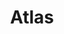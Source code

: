 ---
codehost: https://github.com/ariga/atlas
logohandle: atlasgoio
sort: atlasgo
title: Atlas
twitter: https://x.com/atlasgo_io
website: https://atlasgo.io/
youtube: https://youtube.com/@ariga_io
---